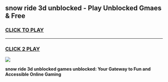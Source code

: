 
## snow ride 3d unblocked - Play Unblocked Gmaes & Free
<h3>
<a href="https://news.freeplayer.one?title=snow_ride_3d_unblocked&ref=23F">CLICK TO PLAY</a></h3>
<hr>

<h3>
<a href="https://news.freeplayer.one?title=snow_ride_3d_unblocked&ref=23F">CLICK 2 PLAY</a>
  
</h3>

<a href="https://news.freeplayer.one?title=snow_ride_3d_unblocked&ref=23F/"><img src="https://clearcache.store/games.png"></a>


**snow ride 3d unblocked games unblocked: Your Gateway to Fun and Accessible Online Gaming**
